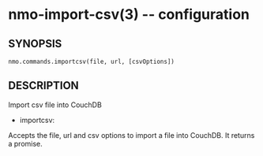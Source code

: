 nmo-import-csv(3) -- configuration
==============================

## SYNOPSIS

    nmo.commands.importcsv(file, url, [csvOptions])



## DESCRIPTION

Import csv file into CouchDB

  - importcsv:

Accepts the file, url and csv options to import a file into CouchDB.
It returns a promise.
